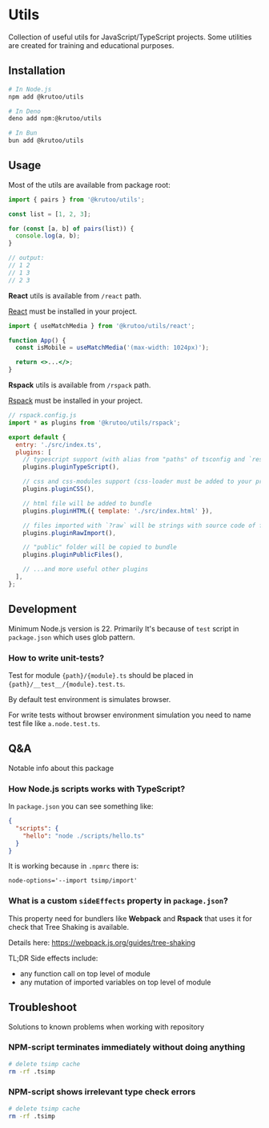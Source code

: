 # Utils

Collection of useful utils for JavaScript/TypeScript projects. Some utilities are created for training and educational purposes.

## Installation

```bash
# In Node.js
npm add @krutoo/utils

# In Deno
deno add npm:@krutoo/utils

# In Bun
bun add @krutoo/utils
```

## Usage

Most of the utils are available from package root:

```js
import { pairs } from '@krutoo/utils';

const list = [1, 2, 3];

for (const [a, b] of pairs(list)) {
  console.log(a, b);
}

// output:
// 1 2
// 1 3
// 2 3
```

**React** utils is available from `/react` path.

[React](https://react.dev/) must be installed in your project.

```jsx
import { useMatchMedia } from '@krutoo/utils/react';

function App() {
  const isMobile = useMatchMedia('(max-width: 1024px)');

  return <>...</>;
}
```

**Rspack** utils is available from `/rspack` path.

[Rspack](https://rspack.dev/) must be installed in your project.

```js
// rspack.config.js
import * as plugins from '@krutoo/utils/rspack';

export default {
  entry: './src/index.ts',
  plugins: [
    // typescript support (with alias from "paths" of tsconfig and `resolve.alias` extending)
    plugins.pluginTypeScript(),

    // css and css-modules support (css-loader must be added to your project)
    plugins.pluginCSS(),

    // html file will be added to bundle
    plugins.pluginHTML({ template: './src/index.html' }),

    // files imported with `?raw` will be strings with source code of file
    plugins.pluginRawImport(),

    // "public" folder will be copied to bundle
    plugins.pluginPublicFiles(),

    // ...and more useful other plugins
  ],
};
```

## Development

Minimum Node.js version is 22. Primarily It's because of `test` script in `package.json` which uses glob pattern.

### How to write unit-tests?

Test for module `{path}/{module}.ts` should be placed in `{path}/__test__/{module}.test.ts`.

By default test environment is simulates browser.

For write tests without browser environment simulation you need to name test file like `a.node.test.ts`.

## Q&A

Notable info about this package

### How Node.js scripts works with TypeScript?

In `package.json` you can see something like:

```json
{
  "scripts": {
    "hello": "node ./scripts/hello.ts"
  }
}
```

It is working because in `.npmrc` there is:

```
node-options='--import tsimp/import'
```

### What is a custom `sideEffects` property in `package.json`?

This property need for bundlers like **Webpack** and **Rspack** that uses it for check that Tree Shaking is available.

Details here: https://webpack.js.org/guides/tree-shaking

TL;DR Side effects include:

- any function call on top level of module
- any mutation of imported variables on top level of module

## Troubleshoot

Solutions to known problems when working with repository

### NPM-script terminates immediately without doing anything

```bash
# delete tsimp cache
rm -rf .tsimp
```

### NPM-script shows irrelevant type check errors

```bash
# delete tsimp cache
rm -rf .tsimp
```
